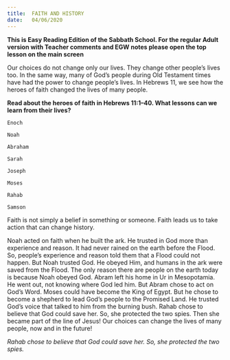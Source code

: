 ```yaml
---
title:  FAITH AND HISTORY
date:   04/06/2020
---
```


**This is Easy Reading Edition of the Sabbath School. For the regular Adult version with Teacher comments and EGW notes please open the top lesson on the main screen** 

Our choices do not change only our lives. They change other people’s lives too. In the same way, many of God’s people during Old Testament times have had the power to change people’s lives. In Hebrews 11, we see how the heroes of faith changed the lives of many people.

**Read about the heroes of faith in Hebrews 11:1–40. What lessons can we learn from their lives?**

`Enoch`

`Noah`

`Abraham`

`Sarah`

`Joseph`

`Moses`

`Rahab`

`Samson`

Faith is not simply a belief in something or someone. Faith leads us to take action that can change history.

Noah acted on faith when he built the ark. He trusted in God more than experience and reason. It had never rained on the earth before the Flood. So, people’s experience and reason told them that a Flood could not happen. But Noah trusted God. He obeyed Him, and humans in the ark were saved from the Flood. The only reason there are people on the earth today is because Noah obeyed God. Abram left his home in Ur in Mesopotamia. He went out, not knowing where God led him. But Abram chose to act on God’s Word. Moses could have become the King of Egypt. But he chose to become a shepherd to lead God’s people to the Promised Land. He trusted God’s voice that talked to him from the burning bush. Rahab chose to believe that God could save her. So, she protected the two spies. Then she became part of the line of Jesus! Our choices can change the lives of many people, now and in the future!

_Rahab chose to believe that God could save her. So, she protected the two spies._
